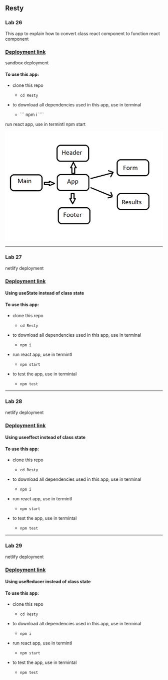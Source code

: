 ## Resty


### Lab 26
This app to explain how to convert class react component to function react component
### [Deployment link](https://611810968c682188c259f3fa--stoic-stonebraker-7d6d18.netlify.app/)

sandbox deployment

#### To use this app:

* clone this repo
    * ``` cd Resty ```

* to download all dependencies used in this app, use in terminal
    *  ``` npm i ````

run react app, use in termintl
npm start

![](https://github.com/MURADALSHORMAN/Resty/blob/main/labb.png)

-------------------------------------------------------------------------------------------------------------------------------------------------


### Lab 27
netlify deployment
### [Deployment link](https://61181183d7c0cf31c62f06c5--suspicious-roentgen-a24ccc.netlify.app/)

#### Using useState instead of class state

#### To use this app:

* clone this repo
   *  ``` cd Resty ```

* to download all dependencies used in this app, use in terminal
   * ``` npm i ```

* run react app, use in termintl
   * ``` npm start ```

* to test the app, use in termintal
   * ``` npm test ```

-------------------------------------------------------------------------------------------------------------------------------------------------

### Lab 28
netlify deployment
### [Deployment link](https://61181246fed1505b111f8f56--distracted-mestorf-4c6935.netlify.app/)

#### Using useeffect instead of class state

#### To use this app:

* clone this repo
   *  ``` cd Resty ```

* to download all dependencies used in this app, use in terminal
   * ``` npm i ```

* run react app, use in termintl
   * ``` npm start ```

* to test the app, use in termintal
   * ``` npm test ```



-------------------------------------------------------------------------------------------------------------------------------------------------


### Lab 29
netlify deployment
### [Deployment link](https://app.netlify.com/sites/trusting-cori-d51f1a/deploys/611812c8fc2c0b103e6c66d2)

#### Using useReducer instead of class state

#### To use this app:

* clone this repo
   *  ``` cd Resty ```

* to download all dependencies used in this app, use in terminal
   * ``` npm i ```

* run react app, use in termintl
   * ``` npm start ```

* to test the app, use in termintal
   * ``` npm test ```



